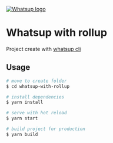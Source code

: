 [![Whatsup logo](https://hsto.org/webt/ap/cu/s9/apcus9m69i3qemivourwekvzfbu.png)](https://github.com/whatsup/whatsup)

# Whatsup with rollup

Project create with [whatsup cli](https://github.com/whatsup/cli)

## Usage

```sh
# move to create folder
$ cd whatsup-with-rollup

# install dependencies
$ yarn install

# serve with hot reload
$ yarn start

# build project for production
$ yarn build
```
